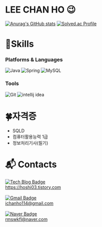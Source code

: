 # LEE CHAN HO 😉

[![Anurag's GitHub stats](https://github-readme-stats.vercel.app/api?username=Hoshi03)](https://github.com/anuraghazra/github-readme-stats)
[![Solved.ac Profile](http://mazassumnida.wtf/api/v2/generate_badge?boj=didqocn114)](https://solved.ac/didqocn114/)
# 💪Skills
### Platforms & Languages
![Java](https://img.shields.io/badge/Java-007396.svg?&style=for-the-badge&logo=Java&logoColor=white)
![Spring](https://img.shields.io/badge/Spring-6DB33F.svg?&style=for-the-badge&logo=Spring&logoColor=white)
![MySQL](https://img.shields.io/badge/MySQL-4479A1.svg?&style=for-the-badge&logo=MySQL&logoColor=white)
### Tools
![Git](https://img.shields.io/badge/Git-F05032.svg?&style=for-the-badge&logo=Git&logoColor=white)
![intellij idea](https://img.shields.io/badge/intellij%20idea-000000.svg?&style=for-the-badge&logo=intellij%20idea&logoColor=white)

# 🍀자격증
* SQLD
* 컴퓨터활용능력 1급
* 정보처리기사(필기)


# :mailbox_with_mail: Contacts
[![Tech Blog Badge](http://img.shields.io/badge/-Tech%20blog-black?style=flat-square&logo=github&link=https://hoshi03.tistory.com/)](https://hoshi03.tistory.com/)<br/>
https://hoshi03.tistory.com<br/><br/>
[![Gmail Badge](https://img.shields.io/badge/Gmail-d14836?style=flat-square&logo=Gmail&logoColor=white&link=mailto:ichanho114@gmail.com)](mailto:ichanho114@gmail.com)<br/>
ichanho114@gmail.com<br/><br/>
[![Naver Badge](https://img.shields.io/badge/Naver-03C75A?style=flat-square&logo=Naver&logoColor=white&link=mailto:rmswkfl@naver.com)](mailto:rmswkfl@naver.com)<br/>
rmswkfl@naver.com<br/>


